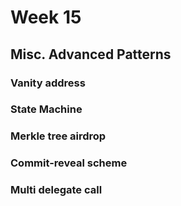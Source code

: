 # Week 15

## Misc. Advanced Patterns

### Vanity address

### State Machine

### Merkle tree airdrop

### Commit-reveal scheme

### Multi delegate call
